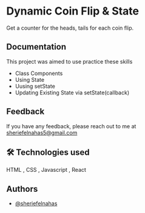 # Dynamic Coin Flip & State

Get a counter for the heads, tails for each coin flip.



## Documentation

This project was aimed to use practice these skills
- Class Components
- Using State
- Uusing setState 
- Updating Existing State via setState(callback)



## Feedback

If you have any feedback, please reach out to me at sheriefelnahas5@gmail.com


## 🛠 Technologies used
HTML , CSS , Javascript , React


## Authors

- [@sheriefelnahas](https://github.com/SheriefElnahas)

